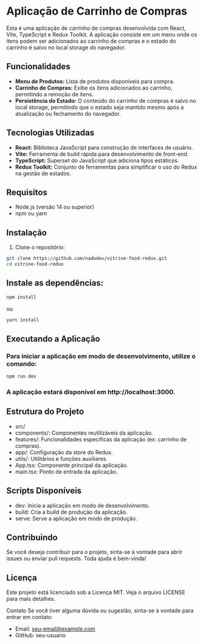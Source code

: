 # Aplicação de Carrinho de Compras

Esta é uma aplicação de carrinho de compras desenvolvida com React, Vite, TypeScript e Redux Toolkit. A aplicação consiste em um menu onde os itens podem ser adicionados ao carrinho de compras e o estado do carrinho é salvo no local storage do navegador.

## Funcionalidades

- **Menu de Produtos:** Lista de produtos disponíveis para compra.
- **Carrinho de Compras:** Exibe os itens adicionados ao carrinho, permitindo a remoção de itens.
- **Persistência do Estado:** O conteúdo do carrinho de compras é salvo no local storage, permitindo que o estado seja mantido mesmo após a atualização ou fechamento do navegador.

## Tecnologias Utilizadas

- **React:** Biblioteca JavaScript para construção de interfaces de usuário.
- **Vite:** Ferramenta de build rápida para desenvolvimento de front-end.
- **TypeScript:** Superset do JavaScript que adiciona tipos estáticos.
- **Redux Toolkit:** Conjunto de ferramentas para simplificar o uso do Redux na gestão de estados.

## Requisitos

- Node.js (versão 14 ou superior)
- npm ou yarn

## Instalação

1. Clone o repositório:
```bash
git clone https://github.com/nadodev/vitrine-food-redux.git
cd vitrine-food-redux
```
## Instale as dependências:
```javascript
npm install
```
ou
```javascript
yarn install
```

## Executando a Aplicação
### Para iniciar a aplicação em modo de desenvolvimento, utilize o comando:

```javascript 
npm run dev
```

### A aplicação estará disponível em http://localhost:3000.

## Estrutura do Projeto
- src/
- components/: Componentes reutilizáveis da aplicação.
- features/: Funcionalidades específicas da aplicação (ex: carrinho de compras).
- app/: Configuração da store do Redux.
- utils/: Utilitários e funções auxiliares.
- App.tsx: Componente principal da aplicação.
- main.tsx: Ponto de entrada da aplicação.
## Scripts Disponíveis
- dev: Inicia a aplicação em modo de desenvolvimento.
- build: Cria a build de produção da aplicação.
- serve: Serve a aplicação em modo de produção.
## Contribuindo
Se você deseja contribuir para o projeto, sinta-se à vontade para abrir issues ou enviar pull requests. Toda ajuda é bem-vinda!

## Licença
Este projeto está licenciado sob a Licença MIT. Veja o arquivo LICENSE para mais detalhes.

Contato
Se você tiver alguma dúvida ou sugestão, sinta-se à vontade para entrar em contato:

- Email: seu-email@example.com
- GitHub: seu-usuario
